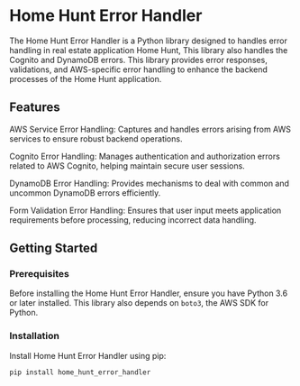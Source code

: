 # Home Hunt Error Handler

The Home Hunt Error Handler is a Python library designed to handles error handling in real estate application Home Hunt, 
This library also handles the Cognito and DynamoDB errors.
This library provides error responses, validations, and AWS-specific error handling to enhance the backend processes of the Home Hunt application.

## Features
AWS Service Error Handling: Captures and handles errors arising from AWS services to ensure robust backend operations.

Cognito Error Handling: Manages authentication and authorization errors related to AWS Cognito, helping maintain secure user sessions.

DynamoDB Error Handling: Provides mechanisms to deal with common and uncommon DynamoDB errors efficiently.

Form Validation Error Handling: Ensures that user input meets application requirements before processing, reducing incorrect data handling.

## Getting Started

### Prerequisites

Before installing the Home Hunt Error Handler, ensure you have Python 3.6 or later installed. This library also depends on `boto3`, the AWS SDK for Python.

### Installation

Install Home Hunt Error Handler using pip:

```bash
pip install home_hunt_error_handler
